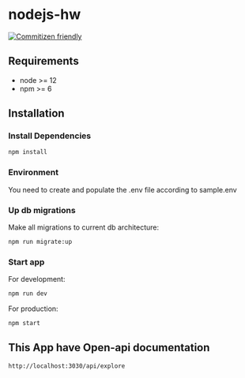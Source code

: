 # nodejs-hw

[![Commitizen friendly](https://img.shields.io/badge/commitizen-friendly-brightgreen.svg)](http://commitizen.github.io/cz-cli/)

## Requirements

-   node >= 12
-   npm >= 6

## Installation

### Install Dependencies

```bash
npm install

```

### Environment

You need to create and populate the .env file according to sample.env

### Up db migrations

Make all migrations to current db architecture:

```bash
npm run migrate:up

```

### Start app

For development:

```bash
npm run dev

```

For production:

```bash
npm start

```

## This App have Open-api documentation

```
http://localhost:3030/api/explore

```
